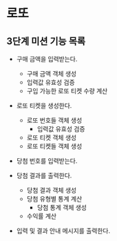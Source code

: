 # 로또
## 3단계 미션 기능 목록
* 구매 금액을 입력받는다.
  * 구매 금액 객체 생성
  * 입력값 유효성 검증
  * 구입 가능한 로또 티켓 수량 계산


* 로또 티켓을 생성한다.
  * 로또 번호들 객체 생성
    * 입력값 유효성 검증
  * 로또 티켓 객체 생성
  * 로또 티켓들 객체 생성


* 당첨 번호를 입력받는다.


* 당첨 결과를 출력한다.
  * 당첨 결과 객체 생성
  * 당첨 유형별 통계 계산
    * 당첨 통계 객체 생성
  * 수익률 계산


* 입력 및 결과 안내 메시지를 출력한다.
